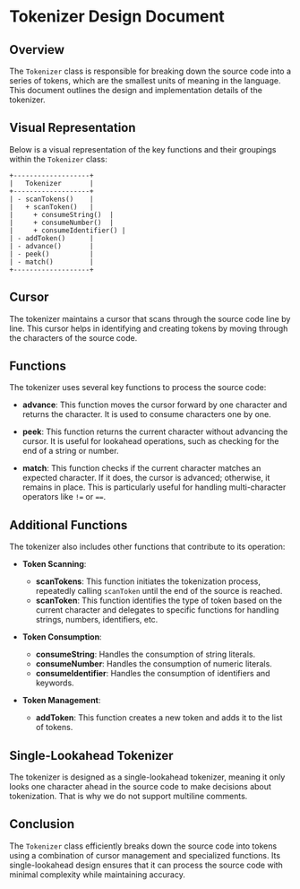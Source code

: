 # Tokenizer Design Document

## Overview
The `Tokenizer` class is responsible for breaking down the source code into a series of tokens, which are the smallest units of meaning in the language. This document outlines the design and implementation details of the tokenizer.

## Visual Representation
Below is a visual representation of the key functions and their groupings within the `Tokenizer` class:

```
+-------------------+
|   Tokenizer       |
+-------------------+
| - scanTokens()    |
|   + scanToken()   |
|     + consumeString()  |
|     + consumeNumber()  |
|     + consumeIdentifier() |
| - addToken()      |
| - advance()       |
| - peek()          |
| - match()         |
+-------------------+
```

## Cursor
The tokenizer maintains a cursor that scans through the source code line by line. This cursor helps in identifying and creating tokens by moving through the characters of the source code.

## Functions
The tokenizer uses several key functions to process the source code:

- **advance**: This function moves the cursor forward by one character and returns the character. It is used to consume characters one by one.

- **peek**: This function returns the current character without advancing the cursor. It is useful for lookahead operations, such as checking for the end of a string or number.

- **match**: This function checks if the current character matches an expected character. If it does, the cursor is advanced; otherwise, it remains in place. This is particularly useful for handling multi-character operators like `!=` or `==`.

## Additional Functions
The tokenizer also includes other functions that contribute to its operation:

- **Token Scanning**:
  - **scanTokens**: This function initiates the tokenization process, repeatedly calling `scanToken` until the end of the source is reached.
  - **scanToken**: This function identifies the type of token based on the current character and delegates to specific functions for handling strings, numbers, identifiers, etc.

- **Token Consumption**:
  - **consumeString**: Handles the consumption of string literals.
  - **consumeNumber**: Handles the consumption of numeric literals.
  - **consumeIdentifier**: Handles the consumption of identifiers and keywords.

- **Token Management**:
  - **addToken**: This function creates a new token and adds it to the list of tokens.

## Single-Lookahead Tokenizer
The tokenizer is designed as a single-lookahead tokenizer, meaning it only looks one character ahead in the source code to make decisions about tokenization. 
That is why we do not support multiline comments.

## Conclusion
The `Tokenizer` class efficiently breaks down the source code into tokens using a combination of cursor management and specialized functions. Its single-lookahead design ensures that it can process the source code with minimal complexity while maintaining accuracy.
